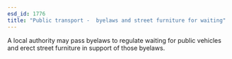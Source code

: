 ```yaml
---
esd_id: 1776
title: "Public transport -  byelaws and street furniture for waiting"
---
```


A local authority may pass byelaws to regulate waiting for public vehicles and erect street furniture in support of those byelaws.

